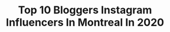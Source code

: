 ---
title: Top 10 Bloggers Instagram Influencers In Montreal In 2020
description: >-
  Find top bloggers Instagram influencers in Montreal in 2020. Most popular hashtags: #montreal #blogger #stayhome #ad.
platform: Instagram
profiles:
  - username: "cristinamonti"
    fullname: >-
      THE BOHO FLOW
    location: "Canada"
    followers: 87536
    engagement: 141
    commentsToLikes: 0.026569
    avatar: "https://scontent-lhr8-1.cdninstagram.com/v/t51.2885-19/s320x320/16464346_427078157688729_3167570047593873408_n.jpg?_nc_ht=scontent-lhr8-1.cdninstagram.com&_nc_ohc=DKGNIULw_rIAX-cr2zj&oh=224930794e554d466f47b9791fb9fec9&oe=5EBBA8FB"
    verified: false
    hashtags: "#stayhome"
  - username: "yulneveroamalone"
    fullname: >-
      JENNA & ANTHONY | TRAVEL 🌎
    location: "Canada"
    followers: 15148
    engagement: 976
    commentsToLikes: 0.128574
    avatar: "https://scontent-lht6-1.cdninstagram.com/v/t51.2885-19/s320x320/85090473_228064724895806_4697583779504455680_n.jpg?_nc_ht=scontent-lht6-1.cdninstagram.com&_nc_ohc=jG1xSHqRrGIAX--RcZp&oh=211ade131fea163c5bb95c54b3328a19&oe=5EBB42FE"
    verified: false
    hashtags: "#tinyhousenation, #natgeoyourshot, #earthcouples, #natgeoadventure"
  - username: "devine_beauty_by_t"
    fullname: >-
      𝒟𝑒𝓋𝒾𝓃𝑒𝐵𝑒𝒶𝓊𝓉𝓎𝐵𝓎𝒯
    location: "Canada"
    followers: 136504
    engagement: 26
    commentsToLikes: 0.062060
    avatar: "https://scontent-lhr8-1.cdninstagram.com/v/t51.2885-19/s320x320/71821807_526132014602218_5353623820466913280_n.jpg?_nc_ht=scontent-lhr8-1.cdninstagram.com&_nc_ohc=UoM1FqxMEUQAX9hZjSt&oh=6efe69e8881f92b715fca87706f8168d&oe=5EB95D29"
    verified: false
    hashtags: "#bloggersofinstagram, #stylevana, #bluehair, #queenofhearts"
  - username: "katiecung"
    fullname: >-
      KATIE CUNG
    location: "Canada"
    followers: 34335
    engagement: 661
    commentsToLikes: 0.029833
    avatar: "https://scontent-amt2-1.cdninstagram.com/v/t51.2885-19/s320x320/83507897_116808969720273_6385688497302274048_n.jpg?_nc_ht=scontent-amt2-1.cdninstagram.com&_nc_ohc=3iQ26iPJXEQAX_lj1Fc&oh=29aa81f33df33ba33c9b568c4701611c&oe=5EBC02C8"
    verified: false
    hashtags: "#parisianlife, #minimaliststyle, #vieparisienne, #minimalfashion"
  - username: "remidesgagne"
    fullname: >-
      Rémi Desgagné
    location: "Canada"
    followers: 91061
    engagement: 150
    commentsToLikes: 0.040194
    avatar: "https://scontent-lhr8-1.cdninstagram.com/v/t51.2885-19/s320x320/91622861_1015059735555912_8174973676702138368_n.jpg?_nc_ht=scontent-lhr8-1.cdninstagram.com&_nc_ohc=apCe1wZ3M7UAX_pBikU&oh=625de784d0f1015e7a8af933ddfdd0c2&oe=5EBB13AC"
    verified: false
    hashtags: "#iamgettinganhairtransplant, #neon, #oceaneyes, #stachelife"
  - username: "june.pilote"
    fullname: >-
      Henri-June Pilote
    location: "Canada"
    followers: 12746
    engagement: 634
    commentsToLikes: 0.030244
    avatar: "https://scontent-lga3-1.cdninstagram.com/v/t51.2885-19/s320x320/65427530_385057069021839_2482977132767084544_n.jpg?_nc_ht=scontent-lga3-1.cdninstagram.com&_nc_ohc=DJe5CWQuJ_MAX98tXOo&oh=1f9585a10332fa8db9a04d8f2db13373&oe=5EAFA649"
    verified: false
    hashtags: "#ocd, #comingout, #t4t, #ticriss"
  - username: "mtlpancakequeen"
    fullname: >-
      Pancake Queen
    location: "Canada"
    followers: 5521
    engagement: 598
    commentsToLikes: 0.374754
    avatar: "https://scontent-lhr8-1.cdninstagram.com/v/t51.2885-19/s320x320/56276673_587184478359066_3502463383695785984_n.jpg?_nc_ht=scontent-lhr8-1.cdninstagram.com&_nc_ohc=HcEefh82InkAX_N9N2A&oh=210f313340cf590b3bb805e685e4bf55&oe=5EB940E7"
    verified: false
    hashtags: "#foodstagram, #instafood, #bestboyfriend, #valentines"
  - username: "eliggarcia"
    fullname: >-
      Eli in the Walk•in ™
    location: "Canada"
    followers: 70111
    engagement: 83
    commentsToLikes: 0.058969
    avatar: "https://scontent-ams4-1.cdninstagram.com/v/t51.2885-19/s320x320/70283775_2459161184201752_5814446267702444032_n.jpg?_nc_ht=scontent-ams4-1.cdninstagram.com&_nc_ohc=X0Ss17ybmjgAX-HH5li&oh=5195e3c6ee7272352117d12ca27c80d0&oe=5EBA9CB4"
    verified: false
    hashtags: "#wearcanadaproud, #burberry, #sheingals, #liketkit"
  - username: "ladymarielle"
    fullname: >-
      Marielle Altenor
    location: "Canada"
    followers: 30220
    engagement: 190
    commentsToLikes: 0.128814
    avatar: "https://scontent-lhr8-1.cdninstagram.com/v/t51.2885-19/s320x320/70555837_409318349750147_7724946870283272192_n.jpg?_nc_ht=scontent-lhr8-1.cdninstagram.com&_nc_ohc=vymwTcfaXKsAX_jBbeQ&oh=0faa3c7f3df31d3df716eea056ce2d94&oe=5EBAB556"
    verified: false
    hashtags: "#homedecortips, #homedecorshabbychic, #neutralhome, #firstbornson"
  - username: "goldenbeauty_xo"
    fullname: >-
      Beauty Blogger ✨
    location: "Canada"
    followers: 2423
    engagement: 1072
    commentsToLikes: 0.236104
    avatar: "https://scontent-ssn1-1.cdninstagram.com/v/t51.2885-19/s320x320/87864022_2531470517067742_7506175967962857472_n.jpg?_nc_ht=scontent-ssn1-1.cdninstagram.com&_nc_ohc=TJnDW0C4HKAAX9O6llY&oh=507e624b0cccd8f3909e1ea9e04f071e&oe=5EA6B71A"
    verified: false
    hashtags: "#olehenriksenskincare, #gifted, #fourthray, #igskincare"
---